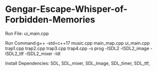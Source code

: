# Gengar-Escape-Whisper-of-Forbidden-Memories

Run File: ui_main.cpp

Run Command:g++ -std=c++17 music.cpp main_map.cpp ui_main.cpp trap1.cpp trap2.cpp trap3.cpp trap4.cpp -o prog -lSDL2 -lSDL2_image -lSDL2_ttf -lSDL2_mixer -ldl


Install Dependencies:
SDL, SDL_mixer, SDL_Image, SDL_timer, SDL_ttf, 
